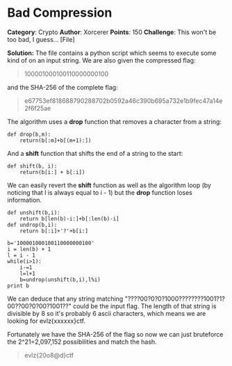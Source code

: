 # Bad Compression
**Category**: Crypto
**Author**: Xorcerer
**Points**: 150
**Challenge**: 
This won't be too bad, I guess...  [File]

**Solution:**
The file contains a python script which seems to execute some kind of on an input string.
We are also given the compressed flag:
> 100001000100110000000100

and the SHA-256 of the complete flag:
> e67753ef818688790288702b0592a46c390b695a732e1b9fec47a14e2f6f25ae

The algorithm uses a **drop** function that removes a character from a string:

    def drop(b,m):
        return(b[:m]+b[(m+1):])
And a **shift** function that shifts the end of a string to the start:

    def shift(b, i):
        return(b[i:] + b[:i])
We can easily revert the **shift** function as well as the algorithm loop (by noticing that l is always equal to i - 1) but the **drop** function loses information.

    def unshift(b,i):
        return b[len(b)-i:]+b[:len(b)-i]
    def undrop(b,i):
	    return b[:i]+'?'+b[i:]
        
    b='100001000100110000000100'
    i = len(b) + 1
    l = i - 1
    while(i>1):
        i-=1
        l=l+1
        b=undrop(unshift(b,i),l%i)
    print b

We can deduce that any string matching ﻿"????00?0?0?1000????????1001?1?00??00?0?00?1001??" could be the input flag. The length of that string is divisible by 8 so it's probably 6 ascii characters, which means we are looking for evlz{xxxxxx}ctf.

Fortunately we have the SHA-256 of the flag so now we can just bruteforce the 2^21=2,097,152 possibilities and match the hash.
> evlz{20o8@d}ctf
